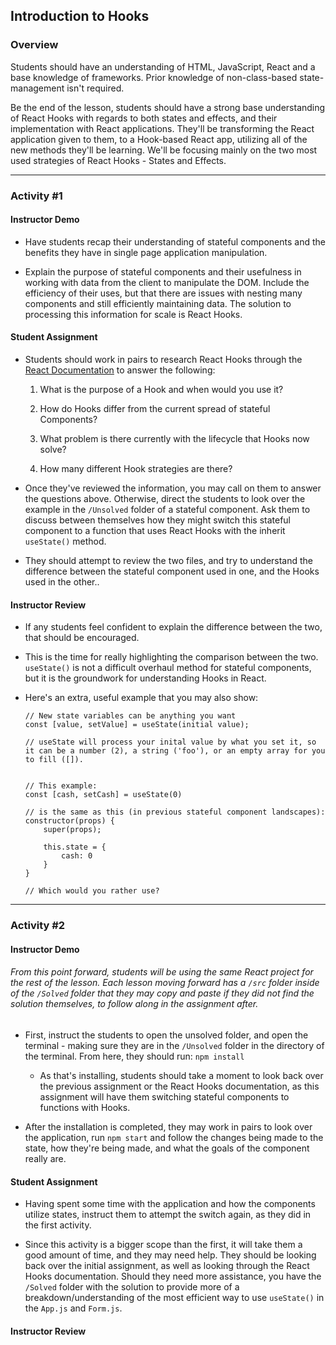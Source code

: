 ## Introduction to Hooks

### Overview

Students should have an understanding of HTML, JavaScript, React and a base knowledge of frameworks. Prior knowledge of non-class-based state-management isn't required.

Be the end of the lesson, students should have a strong base understanding of React Hooks with regards to both states and effects, and their implementation with React applications. They'll be transforming the React application given to them, to a Hook-based React app, utilizing all of the new methods they'll be learning. We'll be focusing mainly on the two most used strategies of React Hooks - States and Effects.

- - -

### Activity #1

#### Instructor Demo

* Have students recap their understanding of stateful components and the benefits they have in single page application manipulation.

* Explain the purpose of stateful components and their usefulness in working with data from the client to manipulate the DOM. Include the efficiency of their uses, but that there are issues with nesting many components and still efficiently maintaining data. The solution to processing this information for scale is React Hooks.

#### Student Assignment

* Students should work in pairs to research React Hooks through the [React Documentation](https://reactjs.org/docs/hooks-intro.html) to answer the following:

  1. What is the purpose of a Hook and when would you use it?

  2. How do Hooks differ from the current spread of stateful Components?

  3. What problem is there currently with the lifecycle that Hooks now solve?
  
  4. How many different Hook strategies are there?

* Once they've reviewed the information, you may call on them to answer the questions above. Otherwise, direct the students to look over the example in the `/Unsolved` folder of a stateful component. Ask them to discuss between themselves how they might switch this stateful component to a function that uses React Hooks with the inherit `useState()` method.

* They should attempt to review the two files, and try to understand the difference between the stateful component used in one, and the Hooks used in the other..

#### Instructor Review

* If any students feel confident to explain the difference between the two, that should be encouraged.

* This is the time for really highlighting the comparison between the two. `useState()` is not a difficult overhaul method for stateful components, but it is the groundwork for understanding Hooks in React.

* Here's an extra, useful example that you may also show:

  ```
  // New state variables can be anything you want
  const [value, setValue] = useState(initial value);

  // useState will process your inital value by what you set it, so it can be a number (2), a string ('foo'), or an empty array for you to fill ([]).


  // This example:
  const [cash, setCash] = useState(0)

  // is the same as this (in previous stateful component landscapes):
  constructor(props) {
      super(props);

      this.state = {
          cash: 0
      }
  }

  // Which would you rather use?
  ```

- - -

### Activity #2

#### Instructor Demo

###### From this point forward, students will be using the same React project for the rest of the lesson. Each lesson moving forward has a `/src` folder inside of the `/Solved` folder that they may copy and paste if they did not find the solution themselves, to follow along in the assignment after.

* First, instruct the students to open the unsolved folder, and open the terminal - making sure they are in the `/Unsolved` folder in the directory of the terminal. From here, they should run:
`npm install`

  - As that's installing, students should take a moment to look back over the previous assignment or the React Hooks documentation, as this assignment will have them switching stateful components to functions with Hooks.

* After the installation is completed, they may work in pairs to look over the application, run `npm start` and follow the changes being made to the state, how they're being made, and what the goals of the component really are.

#### Student Assignment

* Having spent some time with the application and how the components utilize states, instruct them to attempt the switch again, as they did in the first activity.

* Since this activity is a bigger scope than the first, it will take them a good amount of time, and they may need help. They should be looking back over the initial assignment, as well as looking through the React Hooks documentation. Should they need more assistance, you have the `/Solved` folder with the solution to provide more of a breakdown/understanding of the most efficient way to use `useState()` in the `App.js` and `Form.js`.

#### Instructor Review

